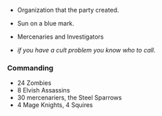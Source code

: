 * Organization that the party created.

* Sun on a blue mark. 

* Mercenaries and Investigators
* *if you have a cult problem you know who to call*.


### Commanding
* 24 Zombies
* 8 Elvish Assassins
* 30 mercenariers, the Steel Sparrows
* 4 Mage Knights, 4 Squires